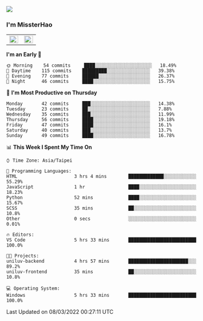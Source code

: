 ![](https://komarev.com/ghpvc/?username=MissterHao&color=ff69b4)

### I'm MissterHao


<!-- Readme stats -->
<!-- https://github.com/anuraghazra/github-readme-stats -->
<table>
<tr>
    <td valign="top" width="50%">
    <img src="https://github-readme-stats.vercel.app/api?username=MissterHao&hide_border=true&show_icons=true&locale=en" align="left" style="width: 100%" />
    </td>
    <td valign="top" width="50%">
    <img src="https://github-readme-stats.vercel.app/api/top-langs?username=MissterHao&hide_border=true&show_icons=true&locale=en&layout=compact" align="left" style="width: 100%" />
    </td>
</tr>
</table>  


<!--START_SECTION:waka-->
**I'm an Early 🐤** 

```text
🌞 Morning    54 commits     ████░░░░░░░░░░░░░░░░░░░░░   18.49% 
🌆 Daytime    115 commits    █████████░░░░░░░░░░░░░░░░   39.38% 
🌃 Evening    77 commits     ██████░░░░░░░░░░░░░░░░░░░   26.37% 
🌙 Night      46 commits     ████░░░░░░░░░░░░░░░░░░░░░   15.75%

```
📅 **I'm Most Productive on Thursday** 

```text
Monday       42 commits     ███░░░░░░░░░░░░░░░░░░░░░░   14.38% 
Tuesday      23 commits     ██░░░░░░░░░░░░░░░░░░░░░░░   7.88% 
Wednesday    35 commits     ███░░░░░░░░░░░░░░░░░░░░░░   11.99% 
Thursday     56 commits     ████░░░░░░░░░░░░░░░░░░░░░   19.18% 
Friday       47 commits     ████░░░░░░░░░░░░░░░░░░░░░   16.1% 
Saturday     40 commits     ███░░░░░░░░░░░░░░░░░░░░░░   13.7% 
Sunday       49 commits     ████░░░░░░░░░░░░░░░░░░░░░   16.78%

```


📊 **This Week I Spent My Time On** 

```text
⌚︎ Time Zone: Asia/Taipei

💬 Programming Languages: 
HTML                     3 hrs 4 mins        █████████████░░░░░░░░░░░░   55.29% 
JavaScript               1 hr                ████░░░░░░░░░░░░░░░░░░░░░   18.23% 
Python                   52 mins             ████░░░░░░░░░░░░░░░░░░░░░   15.67% 
SCSS                     35 mins             ██░░░░░░░░░░░░░░░░░░░░░░░   10.8% 
Other                    0 secs              ░░░░░░░░░░░░░░░░░░░░░░░░░   0.01%

🔥 Editors: 
VS Code                  5 hrs 33 mins       █████████████████████████   100.0%

🐱‍💻 Projects: 
uniluv-backend           4 hrs 57 mins       ██████████████████████░░░   89.2% 
uniluv-frontend          35 mins             ██░░░░░░░░░░░░░░░░░░░░░░░   10.8%

💻 Operating System: 
Windows                  5 hrs 33 mins       █████████████████████████   100.0%

```


 Last Updated on 08/03/2022 00:27:11 UTC
<!--END_SECTION:waka-->

<!--
**MissterHao/MissterHao** is a ✨ _special_ ✨ repository because its `README.md` (this file) appears on your GitHub profile.

Here are some ideas to get you started:

- 🔭 I’m currently working on ...
- 🌱 I’m currently learning ...
- 👯 I’m looking to collaborate on ...
- 🤔 I’m looking for help with ...
- 💬 Ask me about ...
- 📫 How to reach me: ...
- 😄 Pronouns: ...
- ⚡ Fun fact: ...
-->
